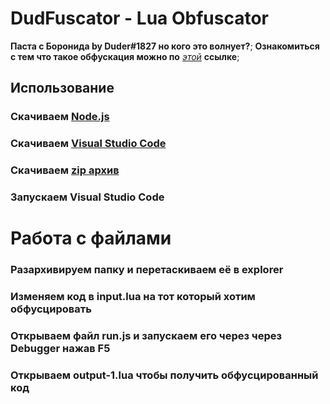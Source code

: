 # DudFuscator - Lua Obfuscator

**Паста с Боронида by Duder#1827 но кого это волнует?**;
**Ознакомиться с тем что такое обфускация можно по** [*этой*](https://www.zeluslugi.ru/info-czentr/it-glossary/term-obfuscation) **ссылке**;

## Использование

### Скачиваем  [**__Node.js__**](https://nodejs.org/en/download/)
### Скачиваем [Visual Studio Code](https://code.visualstudio.com/?wt.mc_id=vscom_downloads)
### Скачиваем [zip архив](https://github.com/Duderpast/DudFuscator/archive/refs/heads/main.zip)
### Запускаем Visual Studio Code
# Работа с файлами
### Разархивируем папку и перетаскиваем её в explorer
### Изменяем код в input.lua на тот который хотим обфусцировать
### Открываем файл run.js и запускаем его через через Debugger нажав F5
### Открываем **output-1.lua** чтобы получить обфусцированный код
